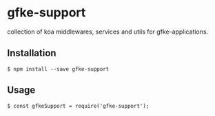 # gfke-support

collection of koa middlewares, services and utils for
gfke-applications.

## Installation

```
$ npm install --save gfke-support
```

## Usage

```
$ const gfkeSupport = require('gfke-support');
```
